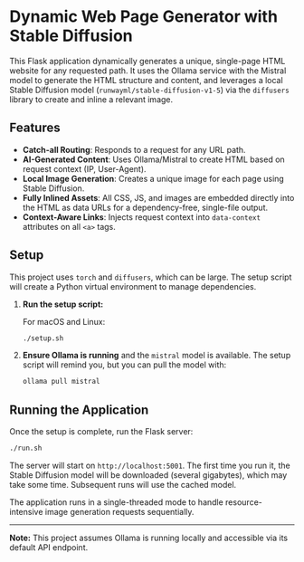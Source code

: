 # Dynamic Web Page Generator with Stable Diffusion

This Flask application dynamically generates a unique, single-page HTML website for any requested path. It uses the Ollama service with the Mistral model to generate the HTML structure and content, and leverages a local Stable Diffusion model (`runwayml/stable-diffusion-v1-5`) via the `diffusers` library to create and inline a relevant image.

## Features

-   **Catch-all Routing**: Responds to a request for any URL path.
-   **AI-Generated Content**: Uses Ollama/Mistral to create HTML based on request context (IP, User-Agent).
-   **Local Image Generation**: Creates a unique image for each page using Stable Diffusion.
-   **Fully Inlined Assets**: All CSS, JS, and images are embedded directly into the HTML as data URLs for a dependency-free, single-file output.
-   **Context-Aware Links**: Injects request context into `data-context` attributes on all `<a>` tags.

## Setup

This project uses `torch` and `diffusers`, which can be large. The setup script will create a Python virtual environment to manage dependencies.

1.  **Run the setup script:**
    
    For macOS and Linux:
    ```bash
    ./setup.sh
    ```

2.  **Ensure Ollama is running** and the `mistral` model is available. The setup script will remind you, but you can pull the model with:
    ```bash
    ollama pull mistral
    ```

## Running the Application

Once the setup is complete, run the Flask server:

```bash
./run.sh
```

The server will start on `http://localhost:5001`. The first time you run it, the Stable Diffusion model will be downloaded (several gigabytes), which may take some time. Subsequent runs will use the cached model.

The application runs in a single-threaded mode to handle resource-intensive image generation requests sequentially.

---

**Note:** This project assumes Ollama is running locally and accessible via its default API endpoint. 